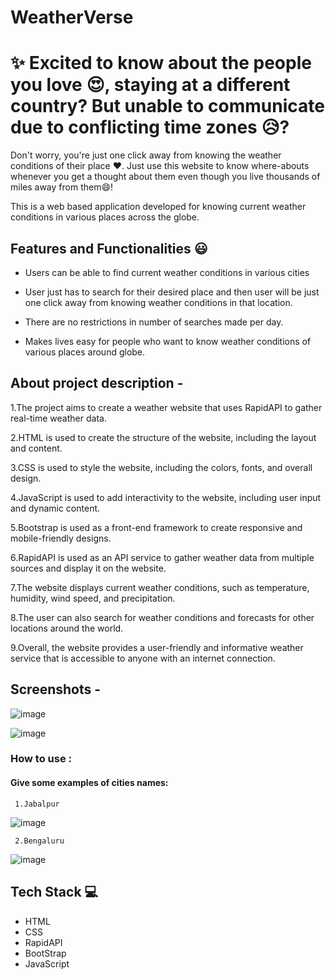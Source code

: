 # WeatherVerse
# ✨ Excited to know about the people you love 😍, staying at a different country? But unable to communicate due to conflicting time zones 😥? 
  Don't worry, you're just one click away from knowing the weather conditions of their place ❤️. Just use this website to know where-abouts whenever you get
 a thought about them even though you live thousands of miles away from them😄!

This is a web based application developed for knowing current weather conditions in various places across the globe.


## Features and Functionalities 😃

- Users can be able to find current weather conditions in various cities

- User just has to search for their desired place and then user will be just one click away from knowing weather conditions in that location.

- There are no restrictions in number of searches made per day.

- Makes lives easy for people who want to know weather conditions of various places around globe. 


## About project description -
   
1.The project aims to create a weather website that uses RapidAPI to gather real-time weather data.

2.HTML is used to create the structure of the website, including the layout and content.

3.CSS is used to style the website, including the colors, fonts, and overall design.

4.JavaScript is used to add interactivity to the website, including user input and dynamic content.

5.Bootstrap is used as a front-end framework to create responsive and mobile-friendly designs.

6.RapidAPI is used as an API service to gather weather data from multiple sources and display it on the website.

7.The website displays current weather conditions, such as temperature, humidity, wind speed, and precipitation.

8.The user can also search for weather conditions and forecasts for other locations around the world.

9.Overall, the website provides a user-friendly and informative weather service that is accessible to anyone with an internet connection.


## Screenshots -

![image](https://user-images.githubusercontent.com/105978561/232223719-545f5cc9-6af2-4735-9a12-f698dfbe54b2.png)

![image](https://user-images.githubusercontent.com/105978561/232223960-ed36256e-6966-4ac7-b605-540759a64db1.png)



### How to use :
#### Give some examples of cities names:
     1.Jabalpur
     
![image](https://user-images.githubusercontent.com/105978561/232224015-5f1909d5-ccc8-420e-863e-f5ccec15bb30.png)

     2.Bengaluru

![image](https://user-images.githubusercontent.com/105978561/232224050-c7ca4fb7-d323-40da-9051-fb56c297742d.png)



## Tech Stack 💻
- HTML
- CSS
- RapidAPI
- BootStrap
- JavaScript
